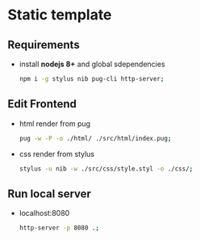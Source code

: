 # Static template

## Requirements
- install **nodejs 8+** and global sdependencies
    ```bash
    npm i -g stylus nib pug-cli http-server;
    ```

## Edit Frontend

- html render from pug
    ```bash
    pug -w -P -o ./html/ ./src/html/index.pug;
    ```
- css render from stylus
    ```bash
    stylus -u nib -w ./src/css/style.styl -o ./css/;
    ```

## Run local server

- localhost:8080
    ```bash
    http-server -p 8080 .;
    ```